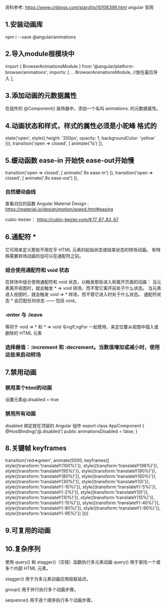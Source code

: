 资料参考:
https://www.cnblogs.com/starof/p/10106399.html
angular 官网

## 1.安装动画库
npm i --save @angular/animations
## 2.导入module根模块中
import { BrowserAnimationsModule } from '@angular/platform-browser/animations';
imports: [
...
BrowserAnimationsModule, //放在最后导入
],
## 3.添加动画的元数据属性
在组件的 @Component() 装饰器中，添加一个名叫 animations: 的元数据属性。

## 4.动画状态和样式，样式的属性必须是小驼峰 格式的 
state('open', style({
  height: '200px',
  opacity: 1,
  backgroundColor: 'yellow'
})),
transition('open => closed', [
      animate('1s')
    ]),


## 5.缓动函数  ease-in 开始快  ease-out开始慢
transition('open => closed', [
      animate('.8s ease-in')
    ]),
    transition('open => closed', [
      animate('.8s ease-out')
    ]),
  ### 自然缓动曲线
  查看对应的函数
  Angular Material Design : https://material.io/design/motion/speed.html#easing

  cubic-bezier： https://cubic-bezier.com/#.17,.67,.83,.67

## 6.通配符 * 
  它可用来定义那些不用在乎 HTML 元素的起始状态或结束状态的转场动画。
  有特殊需要转场动画的加可以在通配符之前。

  ### 组合使用通配符和 void 状态
  在转场中组合使用通配符和 void 状态，以触发那些进入和离开页面的动画：
  当元素离开视图时，就会触发 * => void 转场，而不管它离开前处于什么状态。
  当元素进入视图时，就会触发 void => * 转场，而不管它进入时处于什么状态。
  通配符状态 * 会匹配任何状态 —— 包括 void。

  ###  :enter 与 :leave 
  等同于 void => * 和 * => void 与ngIf,ngFor 一起使用，来定位要从视图中插入或删除的 HTML 元素

   ### 选择器值：:increment 和 :decrement。当数值增加或减小时，使用这些来启动转场

## 7.禁用动画
  ### 禁用某个html的动画 
  设置元素@.disabled = true

  ### 禁用所有动画
  disabled 绑定放在顶层的 Angular 组件
  export class AppComponent {
    @HostBinding('@.disabled')
    public animationsDisabled = false;
  }
## 8.关键帧 keyframes
transition('red=>green', animate(5000, keyframes([
        style({transform:'translateY(100%)'}),
        style({transform:'translateY(98%)'}),
        style({transform:'translateY(95%)'}),
        style({transform:'translateY(90%)'}),
        style({transform:'translateY(80%)'}),
        style({transform:'translateY(60%)'}),
        style({transform:'translateY(30%)'}),
        style({transform:'translateY(0)'}),
        style({transform:'translateY(-10%)'}),
        style({transform:'translateY(-5%)'}),
        style({transform:'translateY(-2%)'}),
        style({transform:'translateY(0)'}),
        style({transform:'translateY(10%)'}),
        style({transform:'translateY(15%)'}),
        style({transform:'translateY(-15%)'}),
        style({transform:'translateY(-40%)'}),
        style({transform:'translateY(-80%)'}),
        style({transform:'translateY(-90%)'}),
        style({transform:'translateY(-95%)'})
      ])))
## 9.可复用的动画

## 10.复杂序列
  使用 query() 和 stagger()（交错）函数执行多元素动画
  query() 用于查找一个或多个内部 HTML 元素。

  stagger() 用于为多元素动画应用级联延迟。

  group() 用于并行执行多个动画步骤。

  sequence() 用于逐个顺序执行多个动画步骤。
